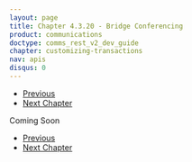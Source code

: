 ```yaml
---
layout: page
title: Chapter 4.3.20 - Bridge Conferencing
product: communications
doctype: comms_rest_v2_dev_guide
chapter: customizing-transactions
nav: apis
disqus: 0
---
```


<ul class="pager">
  <li class="previous"><a href="/communications/dev-guide/customizing-transactions/sample-transactions/transaction-information/"><i class="glyphicon glyphicon-chevron-left"></i>Previous</a></li>
  <li class="next"><a href="/communications/dev-guide/reference/">Next Chapter<i class="glyphicon glyphicon-chevron-right"></i></a></li>
</ul>

Coming Soon


<ul class="pager">
  <li class="previous"><a href="/communications/dev-guide/customizing-transactions/sample-transactions/transaction-information/"><i class="glyphicon glyphicon-chevron-left"></i>Previous</a></li>
  <li class="next"><a href="/communications/dev-guide/reference/">Next Chapter<i class="glyphicon glyphicon-chevron-right"></i></a></li>
</ul>
